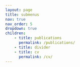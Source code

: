 ```yaml
---
layout: page
title: submenus
nav: true
nav_order: 5
dropdown: true
children:
    - title: publications
      permalink: /publications/
    - title: divider
    - title: cv
      permalink: /cv/
---
```

